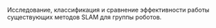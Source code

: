 Исследование, классификация и сравнение эффективности работы существующих методов SLAM для группы роботов.